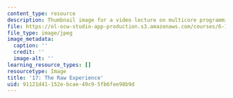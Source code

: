 ```yaml
---
content_type: resource
description: Thumbnail image for a video lecture on multicore programming.
file: https://ol-ocw-studio-app-production.s3.amazonaws.com/courses/6-189-multicore-programming-primer-january-iap-2007/91121d41152ebcae49c95fb6fee98b9d_l17.jpg
file_type: image/jpeg
image_metadata:
  caption: ''
  credit: ''
  image-alt: ''
learning_resource_types: []
resourcetype: Image
title: '17: The Raw Experience'
uid: 91121d41-152e-bcae-49c9-5fb6fee98b9d
---
```

